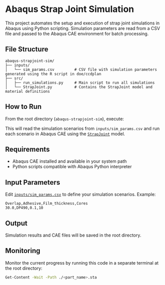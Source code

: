 # Abaqus Strap Joint Simulation

This project automates the setup and execution of strap joint simulations in Abaqus using Python scripting. Simulation parameters are read from a CSV file and passed to the Abaqus CAE environment for batch processing.

## File Structure

```
abaqus-strapjoint-sim/
├── inputs/
│   └── sim_params.csv         # CSV file with simulation parameters generated using the R script in doe/ccdplan
├── src/
│   ├── run_simulations.py     # Main script to run all simulations
│   └── StrapJoint.py          # Contains the StrapJoint model and material definitions
```

## How to Run

From the root directory (`abaqus-strapjoint-sim`), execute:



This will read the simulation scenarios from `inputs/sim_params.csv` and run each scenario in Abaqus CAE using the [`StrapJoint`](src/StrapJoint.py) model.

## Requirements

- Abaqus CAE installed and available in your system path
- Python scripts compatible with Abaqus Python interpreter

## Input Parameters

Edit [`inputs/sim_params.csv`](inputs/sim_params.csv) to define your simulation scenarios. Example:

```
Overlap,Adhesive,Film_thickness,Cores
30.0,DP490,0.1,10
```

## Output

Simulation results and CAE files will be saved in the root directory.

## Monitoring

Monitor the current progress by running this code in a separate terminal at the root directory:

```sh
Get-Content -Wait -Path ./<part_name>.sta
```